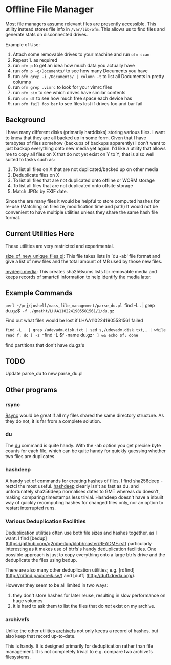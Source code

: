 Offline File Manager
=======

Most file managers assume relevant files are presently accessible. This utility instead stores file info in `/var/lib/ofm`. This allows us to find files and generate stats on disconnected drives.

Example of Use:

1. Attach some removable drives to your machine and run `ofm scan`
2. Repeat 1. as required
3. run `ofm p` to get an idea how much data you actually have
4. run `ofm p -g/Documents/` to see how many Documents you have
5. run `ofm grep -i /Documents/ | column -t` to list all Documents in pretty columns
6. run `ofm grep .vimrc` to look for your vimrc files
7. run `ofm sim` to see which drives have similar contents
8. run `ofm df` to see how much free space each device has
9. run `ofm fail foo bar` to see files lost if drives foo and bar fail

## Background
I have many different disks (primarily harddisks) storing various files. I want to know that they are all backed up in some form. Given that I have terabytes of files somehow (backups of backups apparently) I don't want to just backup everything onto new media yet again.  I'd like a utility that allows me to copy all files on X that do not yet exist on Y to Y, that is also well suited to tasks such as:

1. To list all files on X that are not duplicated/backed up on other media
2. Deduplicate files on X
3. To list all files that are not duplicated onto offline or WORM storage
4. To list all files that are not duplicated onto offsite storage
5. Match JPGs by EXIF date.

Since the are many files it would be helpful to store computed hashes for re-use (Matching on filesize, modification time and path)
It would not be convenient to have multiple utilities unless they share the same hash file format.

## Current Utilities Here

These utilities are very restricted and experimental. 

[size_of_new_unique_files.pl](size_of_new_unique_files.pl): This file takes lists in `du -ab' file format and give a list of new files and the total amount of MB used by those new files.  

[mydeep.media](mydeep.media): This creates sha256sums lists for removable media and keeps records of smartctl information to help identify the media later. 

## Example Commands

`perl ~/prj/joshell/mass_file_management/parse_du.pl `find -L . | grep du.gz$` -f ./gmatht/LHAA1102241905581561/1/du.gz`

Find out what files would be lost if LHAA1102241905581561 failed

`find -L . | grep /udevadm.disk.txt | sed s,/udevadm.disk.txt,, | while read f; do [ -z "`find -L $f -name du.gz`" ] && echo $f; done`

find partitions that don't have du.gz's

## TODO

Update parse_du to new parse_du.pl

## Other programs

### rsync
[Rsync](http://optics.ph.unimelb.edu.au/help/rsync/rsync.html) would be great if all my files shared the same directory structure. As they do not, it is far from a complete solution.

### du 
The [du](http://unixhelp.ed.ac.uk/CGI/man-cgi?du) command is quite handy. With the -ab option you get precise byte counts for each file, which can be quite handy for quickly guessing whether two files are duplicates.

### hashdeep
A handy set of commands for creating hashes of files. I find 
     sha256deep -reztcl
the most useful. [hashdeep](http://md5deep.sourceforge.net/) clearly isn't as fast as du, and unfortunately sha256deep normalises dates to GMT whereas du doesn't, making comparing timestamps less trivial.
Hashdeep doesn't have a inbuilt way of quickly recomputing hashes for changed files only, nor an option to restart interrupted runs.

### Various Deduplication Facilities 
Deduplication utilities often use both file sizes and hashes together, as I want. I find [bedup] (https://github.com/g2p/bedup/blob/master/README.rst) particularly interesting as it makes use of btrfs's handy deduplication facilities. One possible approach is just to copy everything onto a large btrfs drive and the deduplicate the files using bedup.

There are also many other deduplication utilities; e.g.
	[rdfind] (http://rdfind.pauldreik.se/) and
	[duff]   (http://duff.dreda.org/).

However they seem to be all limited in two ways:
1. they don't store hashes for later reuse, resulting in slow performance on huge volumes
2. it is hard to ask them to list the files that do *not* exist on my archive. 

### archivefs

Unlike the other utilities [archivefs](https://code.google.com/p/archivefs/) not only keeps a record of hashes, but also keep that record up-to-date. 

This is handy. It is designed primarily for deduplication rather than file management. It is not completely trivial to e.g. compare two archivefs filesystems.


